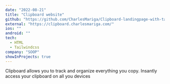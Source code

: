 ```yaml
---
date: "2022-08-21"
title: "Clipboard website"
github: "https://github.com/CharlesMariga/Clipboard-landingpage-with-tailwindcss"
external: "https://clipboard.charlesmariga.com/"
ios: ""
android: ""
tech:
  - HTML
  - Tailwindcss
company: "SOOP"
showInProjects: true
---
```


Clipboard allows you to track and organize everything you copy. Insantly access your clipboard on all you devices

